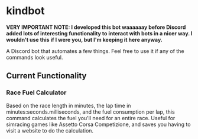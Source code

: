 # kindbot

**VERY IMPORTANT NOTE: I developed this bot waaaaaay before Discord added lots of interesting functionality to interact with bots in a nicer way. I wouldn't use this if I were you, but I'm keeping it here anyway.**

A Discord bot that automates a few things. Feel free to use it if any of the commands look useful.

<h2>Current Functionality</h2>
<h3>Race Fuel Calculator</h3>
<p>Based on the race length in minutes, the lap time in minutes:seconds.milliseconds, and the fuel consumption per lap, this command calculates the fuel you'll need for an entire race. Useful for simracing games like Assetto Corsa Competizione, and saves you having to visit a website to do the calculation.</p>
